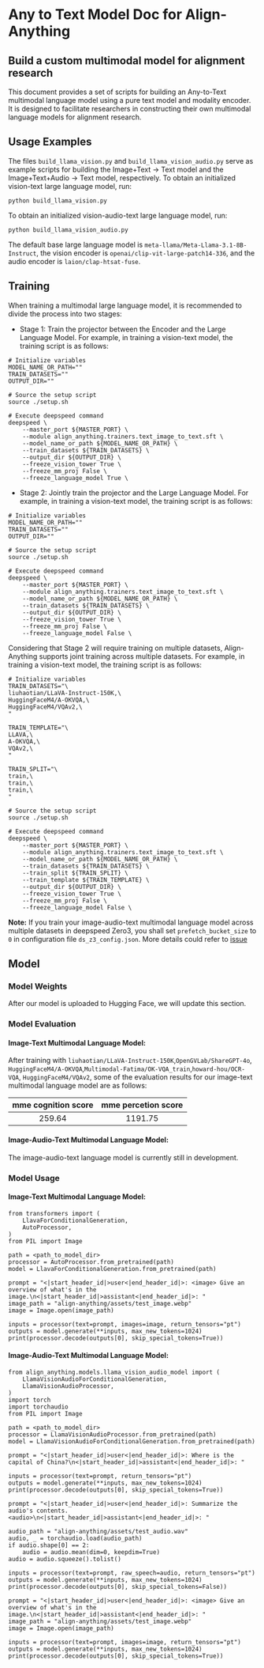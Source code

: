 # Any to Text Model Doc for Align-Anything

## Build a custom multimodal model for alignment research

This document provides a set of scripts for building an Any-to-Text multimodal language model using a pure text model and modality encoder. It is designed to facilitate researchers in constructing their own multimodal language models for alignment research.

## Usage Examples

The files `build_llama_vision.py` and `build_llama_vision_audio.py` serve as example scripts for building the Image+Text -> Text model and the Image+Text+Audio -> Text model, respectively. To obtain an initialized vision-text large language model, run:
```
python build_llama_vision.py
```
To obtain an initialized vision-audio-text large language model, run:
```
python build_llama_vision_audio.py
```
The default base large language model is `meta-llama/Meta-Llama-3.1-8B-Instruct`, the vision encoder is `openai/clip-vit-large-patch14-336`, and the audio encoder is `laion/clap-htsat-fuse`.

## Training

When training a multimodal large language model, it is recommended to divide the process into two stages:

- Stage 1: Train the projector between the Encoder and the Large Language Model. For example, in training a vision-text model, the training script is as follows:
```
# Initialize variables
MODEL_NAME_OR_PATH=""
TRAIN_DATASETS=""
OUTPUT_DIR=""

# Source the setup script
source ./setup.sh

# Execute deepspeed command
deepspeed \
	--master_port ${MASTER_PORT} \
	--module align_anything.trainers.text_image_to_text.sft \
	--model_name_or_path ${MODEL_NAME_OR_PATH} \
	--train_datasets ${TRAIN_DATASETS} \
	--output_dir ${OUTPUT_DIR} \
	--freeze_vision_tower True \
	--freeze_mm_proj False \
	--freeze_language_model True \
```

- Stage 2: Jointly train the projector and the Large Language Model. For example, in training a vision-text model, the training script is as follows:
```
# Initialize variables
MODEL_NAME_OR_PATH=""
TRAIN_DATASETS=""
OUTPUT_DIR=""

# Source the setup script
source ./setup.sh

# Execute deepspeed command
deepspeed \
	--master_port ${MASTER_PORT} \
	--module align_anything.trainers.text_image_to_text.sft \
	--model_name_or_path ${MODEL_NAME_OR_PATH} \
	--train_datasets ${TRAIN_DATASETS} \
	--output_dir ${OUTPUT_DIR} \
	--freeze_vision_tower True \
	--freeze_mm_proj False \
	--freeze_language_model False \
```
Considering that Stage 2 will require training on multiple datasets, Align-Anything supports joint training across multiple datasets. For example, in training a vision-text model, the training script is as follows:
```
# Initialize variables
TRAIN_DATASETS="\
liuhaotian/LLaVA-Instruct-150K,\
HuggingFaceM4/A-OKVQA,\
HuggingFaceM4/VQAv2,\
"

TRAIN_TEMPLATE="\
LLAVA,\
A-OKVQA,\
VQAv2,\
"

TRAIN_SPLIT="\
train,\
train,\
train,\
"

# Source the setup script
source ./setup.sh

# Execute deepspeed command
deepspeed \
	--master_port ${MASTER_PORT} \
	--module align_anything.trainers.text_image_to_text.sft \
	--model_name_or_path ${MODEL_NAME_OR_PATH} \
	--train_datasets ${TRAIN_DATASETS} \
  	--train_split ${TRAIN_SPLIT} \
	--train_template ${TRAIN_TEMPLATE} \
	--output_dir ${OUTPUT_DIR} \
	--freeze_vision_tower True \
	--freeze_mm_proj False \
	--freeze_language_model False \
```

**Note:** If you train your image-audio-text multimodal language model across multiple datasets in deepspeed Zero3, you shall set `prefetch_bucket_size` to `0` in configuration file `ds_z3_config.json`. More details could refer to [issue](https://github.com/microsoft/DeepSpeed/issues/5828)

## Model

### Model Weights

After our model is uploaded to Hugging Face, we will update this section.

### Model Evaluation

#### Image-Text Multimodal Language Model:

After training with `liuhaotian/LLaVA-Instruct-150K`,`OpenGVLab/ShareGPT-4o`,
`HuggingFaceM4/A-OKVQA`,`Multimodal-Fatima/OK-VQA_train`,`howard-hou/OCR-VQA`, `HuggingFaceM4/VQAv2`, some of the evaluation results for our image-text multimodal language model are as follows:

|mme cognition score|mme percetion score|
|:---:|:---:|
|259.64|1191.75|

#### Image-Audio-Text Multimodal Language Model:

The image-audio-text language model is currently still in development.

### Model Usage

#### Image-Text Multimodal Language Model:
```
from transformers import (
    LlavaForConditionalGeneration,
    AutoProcessor,
)
from PIL import Image

path = <path_to_model_dir>
processor = AutoProcessor.from_pretrained(path)
model = LlavaForConditionalGeneration.from_pretrained(path)

prompt = "<|start_header_id|>user<|end_header_id|>: <image> Give an overview of what's in the image.\n<|start_header_id|>assistant<|end_header_id|>: "
image_path = "align-anything/assets/test_image.webp"
image = Image.open(image_path)

inputs = processor(text=prompt, images=image, return_tensors="pt")
outputs = model.generate(**inputs, max_new_tokens=1024)
print(processor.decode(outputs[0], skip_special_tokens=True))
```

#### Image-Audio-Text Multimodal Language Model:
```
from align_anything.models.llama_vision_audio_model import (
    LlamaVisionAudioForConditionalGeneration,
    LlamaVisionAudioProcessor,
)
import torch
import torchaudio
from PIL import Image

path = <path_to_model_dir>
processor = LlamaVisionAudioProcessor.from_pretrained(path)
model = LlamaVisionAudioForConditionalGeneration.from_pretrained(path)

prompt = "<|start_header_id|>user<|end_header_id|>: Where is the capital of China?\n<|start_header_id|>assistant<|end_header_id|>: "

inputs = processor(text=prompt, return_tensors="pt")
outputs = model.generate(**inputs, max_new_tokens=1024)
print(processor.decode(outputs[0], skip_special_tokens=True))

prompt = "<|start_header_id|>user<|end_header_id|>: Summarize the audio's contents.<audio>\n<|start_header_id|>assistant<|end_header_id|>: "

audio_path = "align-anything/assets/test_audio.wav"
audio, _ = torchaudio.load(audio_path)
if audio.shape[0] == 2:
    audio = audio.mean(dim=0, keepdim=True)
audio = audio.squeeze().tolist()

inputs = processor(text=prompt, raw_speech=audio, return_tensors="pt")
outputs = model.generate(**inputs, max_new_tokens=1024)
print(processor.decode(outputs[0], skip_special_tokens=False))

prompt = "<|start_header_id|>user<|end_header_id|>: <image> Give an overview of what's in the image.\n<|start_header_id|>assistant<|end_header_id|>: "
image_path = "align-anything/assets/test_image.webp"
image = Image.open(image_path)

inputs = processor(text=prompt, images=image, return_tensors="pt")
outputs = model.generate(**inputs, max_new_tokens=1024)
print(processor.decode(outputs[0], skip_special_tokens=True))
```